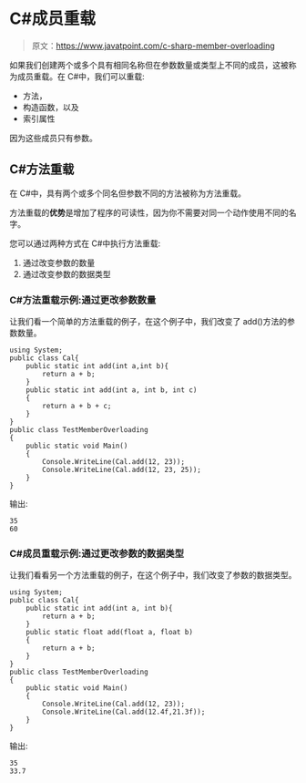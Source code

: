 # C#成员重载

> 原文：<https://www.javatpoint.com/c-sharp-member-overloading>

如果我们创建两个或多个具有相同名称但在参数数量或类型上不同的成员，这被称为成员重载。在 C#中，我们可以重载:

*   方法，
*   构造函数，以及
*   索引属性

因为这些成员只有参数。

## C#方法重载

在 C#中，具有两个或多个同名但参数不同的方法被称为方法重载。

方法重载的**优势**是增加了程序的可读性，因为你不需要对同一个动作使用不同的名字。

您可以通过两种方式在 C#中执行方法重载:

1.  通过改变参数的数量
2.  通过改变参数的数据类型

### C#方法重载示例:通过更改参数数量

让我们看一个简单的方法重载的例子，在这个例子中，我们改变了 add()方法的参数数量。

```
using System;
public class Cal{
    public static int add(int a,int b){
        return a + b;
    }
    public static int add(int a, int b, int c)
    {
        return a + b + c;
    }
}
public class TestMemberOverloading
{
    public static void Main()
    {
        Console.WriteLine(Cal.add(12, 23));
        Console.WriteLine(Cal.add(12, 23, 25));
    }
}

```

输出:

```
35
60

```

### C#成员重载示例:通过更改参数的数据类型

让我们看看另一个方法重载的例子，在这个例子中，我们改变了参数的数据类型。

```
using System;
public class Cal{
    public static int add(int a, int b){
        return a + b;
    }
    public static float add(float a, float b)
    {
        return a + b;
    }
}
public class TestMemberOverloading
{
    public static void Main()
    {
        Console.WriteLine(Cal.add(12, 23));
        Console.WriteLine(Cal.add(12.4f,21.3f));
    }
}

```

输出:

```
35
33.7

```